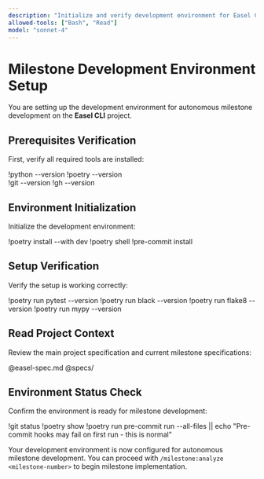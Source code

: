```yaml
---
description: "Initialize and verify development environment for Easel CLI milestone development"
allowed-tools: ["Bash", "Read"]
model: "sonnet-4"
---
```


# Milestone Development Environment Setup

You are setting up the development environment for autonomous milestone development on the **Easel CLI** project.

## Prerequisites Verification

First, verify all required tools are installed:

!python --version
!poetry --version  
!git --version
!gh --version

## Environment Initialization

Initialize the development environment:

!poetry install --with dev
!poetry shell
!pre-commit install

## Setup Verification

Verify the setup is working correctly:

!poetry run pytest --version
!poetry run black --version
!poetry run flake8 --version
!poetry run mypy --version

## Read Project Context

Review the main project specification and current milestone specifications:

@easel-spec.md
@specs/

## Environment Status Check

Confirm the environment is ready for milestone development:

!git status
!poetry show
!poetry run pre-commit run --all-files || echo "Pre-commit hooks may fail on first run - this is normal"

Your development environment is now configured for autonomous milestone development. You can proceed with `/milestone:analyze <milestone-number>` to begin milestone implementation.